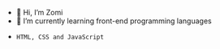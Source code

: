- 👋 Hi, I’m Zomi
- 🌱 I’m currently learning front-end programming languages 
-     HTML, CSS and JavaScript

<!---
nzm23/nzm23 is a ✨ special ✨ repository because its `README.md` (this file) appears on your GitHub profile.
You can click the Preview link to take a look at your changes.
--->
